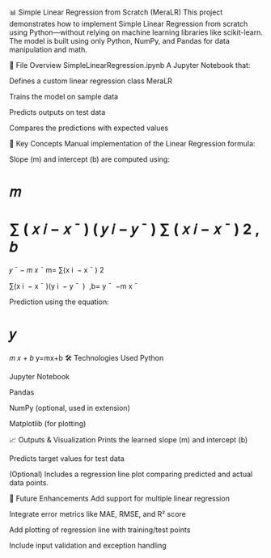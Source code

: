 📊 Simple Linear Regression from Scratch (MeraLR)
This project demonstrates how to implement Simple Linear Regression from scratch using Python—without relying on machine learning libraries like scikit-learn. The model is built using only Python, NumPy, and Pandas for data manipulation and math.

📁 File Overview
SimpleLinearRegression.ipynb
A Jupyter Notebook that:

Defines a custom linear regression class MeraLR

Trains the model on sample data

Predicts outputs on test data

Compares the predictions with expected values

🧠 Key Concepts
Manual implementation of the Linear Regression formula:

Slope (m) and intercept (b) are computed using:

𝑚
=
∑
(
𝑥
𝑖
−
𝑥
ˉ
)
(
𝑦
𝑖
−
𝑦
ˉ
)
∑
(
𝑥
𝑖
−
𝑥
ˉ
)
2
,
𝑏
=
𝑦
ˉ
−
𝑚
𝑥
ˉ
m= 
∑(x 
i
​
 − 
x
ˉ
 ) 
2
 
∑(x 
i
​
 − 
x
ˉ
 )(y 
i
​
 − 
y
ˉ
​
 )
​
 ,b= 
y
ˉ
​
 −m 
x
ˉ
 
Prediction using the equation:

𝑦
=
𝑚
𝑥
+
𝑏
y=mx+b
🛠 Technologies Used
Python

Jupyter Notebook

Pandas

NumPy (optional, used in extension)

Matplotlib (for plotting)


📈 Outputs & Visualization
Prints the learned slope (m) and intercept (b)

Predicts target values for test data

(Optional) Includes a regression line plot comparing predicted and actual data points.


🧩 Future Enhancements
Add support for multiple linear regression

Integrate error metrics like MAE, RMSE, and R² score

Add plotting of regression line with training/test points

Include input validation and exception handling

